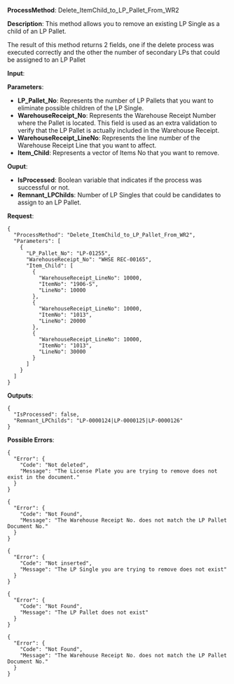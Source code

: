 **ProcessMethod**: Delete_ItemChild_to_LP_Pallet_From_WR2

**Description**:
This method allows you to remove an existing LP Single as a child of an LP Pallet.

The result of this method returns 2 fields, one if the delete process was executed correctly and the other the number of secondary LPs that could be assigned to an LP Pallet

**Input**:

**Parameters**: 
-	**LP_Pallet_No**: Represents the number of LP Pallets that you want to eliminate possible children of the LP Single.
-	**WarehouseReceipt_No**:  Represents the Warehouse Receipt Number where the Pallet is located. This field is used as an extra validation to verify that the LP Pallet is actually included in the Warehouse Receipt.
-	**WarehouseReceipt_LineNo**: Represents the line number of the Warehouse Receipt Line that you want to affect.
-	**Item_Child**: Represents a vector of Items No that you want to remove.

**Ouput**: 
-	**IsProcessed**: Boolean variable that indicates if the process was successful or not.
-	**Remnant_LPChilds**: Number of LP Singles that could be candidates to assign to an LP Pallet.

**Request**:
```
{
  "ProcessMethod": "Delete_ItemChild_to_LP_Pallet_From_WR2",
  "Parameters": [
    {
      "LP_Pallet_No": "LP-01255",
      "WarehouseReceipt_No": "WHSE REC-00165",
      "Item_Child": [
        {
          "WarehouseReceipt_LineNo": 10000,
          "ItemNo": "1906-S",
          "LineNo": 10000
        },
        {
          "WarehouseReceipt_LineNo": 10000,
          "ItemNo": "1013",
          "LineNo": 20000
        },
        {
          "WarehouseReceipt_LineNo": 10000,
          "ItemNo": "1013",
          "LineNo": 30000
        }
      ]
    }
  ]
}
```


**Outputs**:

```
{
  "IsProcessed": false,
  "Remnant_LPChilds": "LP-0000124|LP-0000125|LP-0000126"
}
```


**Possible Errors**:

```
{
  "Error": {
    "Code": "Not deleted",
    "Message": "The License Plate you are trying to remove does not exist in the document."
  }
}

{
  "Error": {
    "Code": "Not Found",
    "Message": "The Warehouse Receipt No. does not match the LP Pallet Document No."
  }
}

{
  "Error": {
    "Code": "Not inserted",
    "Message": "The LP Single you are trying to remove does not exist"
  }
}

{
  "Error": {
    "Code": "Not Found",
    "Message": "The LP Pallet does not exist"
  }
}

{
  "Error": {
    "Code": "Not Found",
    "Message": "The Warehouse Receipt No. does not match the LP Pallet Document No."
  }
}
```





